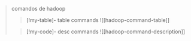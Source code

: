 
> comandos de hadoop
>> [!my-table]-  table commands
>> ![[hadoop-command-table]]
>
>> [!my-code]-  desc commands
>> ![[hadoop-command-description]]

